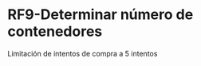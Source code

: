 # RF9-Determinar número de contenedores


Limitación de intentos de compra a 5 intentos

















